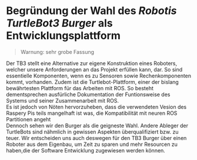 # Begründung der Wahl des *Robotis TurtleBot3 Burger* als Entwicklungsplattform
> Warnung: sehr grobe Fassung

Der TB3 stellt eine Alternative zur eigene Konstruktion eines Roboters, welcher unsere Anforderungen an das Projekt erfüllen kann, dar. So sind essentielle Komponenten, wenn es zu Sensoren sowie Rechenkomponenten kommt, vorhanden. Zudem ist die Turtlebot-Plattform, einer der bislang bewährtesten Plattform für das Arbeiten mit ROS. So besteht dementsprechen ausfürliche Dokumentation der Funtionsweise des Systems und seiner Zusammenarbeit mit ROS.  
Es ist jedoch von Nöten hervorzuheben, dass die verwendeten Vesion des Raspery Pis teils mangelhaft ist was, die Kompatibilität mit neuren ROS Partitionen angeht   
Dennoch sehen wir den Burger als die geigneste Wahl. Andere Ableger der TurtleBots sind nähmlich in gewissen Aspekten überqualifiziert bzw. zu teuer.
Wir entscheiden uns auch deswegen für den TB3 Burger über einen Roboter aus dem Eigenbau, um Zeit zu sparen und mehr Resourcen zu haben,die der Software Entwicklung zugewiesen werden können.


